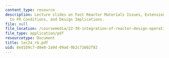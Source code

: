 ```yaml
---
content_type: resource
description: Lecture slides on Fast Reactor Materials Issues, Extension of LWR Conditions
  to FR Conditions, and Design Implications.
file: null
file_location: /coursemedia/22-39-integration-of-reactor-design-operations-and-safety-fall-2006/8ed1b9c7d8e82a9d09ad9b2c71602f82_lec24_rb.pdf
file_type: application/pdf
resourcetype: Document
title: lec24_rb.pdf
uid: 8ed1b9c7-d8e8-2a9d-09ad-9b2c71602f82
---
```

